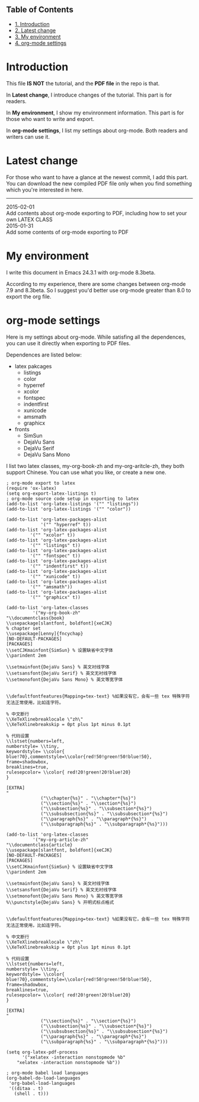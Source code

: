 <div id="table-of-contents">
<h2>Table of Contents</h2>
<div id="text-table-of-contents">
<ul>
<li><a href="#sec-1">1. Introduction</a></li>
<li><a href="#sec-2">2. Latest change</a></li>
<li><a href="#sec-3">3. My environment</a></li>
<li><a href="#sec-4">4. org-mode settings</a></li>
</ul>
</div>
</div>


# Introduction<a id="sec-1"></a>

This file **IS NOT** the tutorial, and the **PDF file** in the repo is that.

In **Latest change**, I introduce changes of the tutorial.
This part is for readers.

In **My environment**, I show my envinronment information.
This part is for those who want to write and export.

In **org-mode settings**, I list my settings about org-mode.
Both readers and writers can use it.

# Latest change<a id="sec-2"></a>

For those who want to have a glance at the newest commit,
I add this part.
You can download the new compiled PDF file only when you find
something which you're interested in here.

---

<p class="verse">
2015-02-01<br  />
Add contents about org-mode exporting to PDF, including how to set your own LATEX CLASS<br  />
2015-01-31<br  />
Add some contents of org-mode exporting to PDF<br  />
</p>

# My environment<a id="sec-3"></a>

I write this document in Emacs 24.3.1 with org-mode 8.3beta.

According to my experience, there are some changes between org-mode 7.9 and 8.3beta.
So I suggest you'd better use org-mode greater than 8.0 to export the org file.

# org-mode settings<a id="sec-4"></a>

Here is my settings about org-mode.
While satisfing all the dependences, you can use it directly when exporting to PDF files.

Dependences are listed below:

-   latex pakcages
    -   listings
    -   color
    -   hyperref
    -   xcolor
    -   fontspec
    -   indentfirst
    -   xunicode
    -   amsmath
    -   graphicx
-   fronts
    -   SimSun
    -   DejaVu Sans
    -   DejaVu Serif
    -   DejaVu Sans Mono

I list two latex classes, my-org-book-zh and my-org-aritcle-zh,
they both support Chinese.
You can use what you like, or create a new one.

    ; org-mode export to latex
    (require 'ox-latex)
    (setq org-export-latex-listings t)
    ; org-mode source code setup in exporting to latex
    (add-to-list 'org-latex-listings '("" "listings"))
    (add-to-list 'org-latex-listings '("" "color"))
    
    (add-to-list 'org-latex-packages-alist
                 '("" "hyperref" t))
    (add-to-list 'org-latex-packages-alist
             '("" "xcolor" t))
    (add-to-list 'org-latex-packages-alist
             '("" "listings" t))
    (add-to-list 'org-latex-packages-alist
             '("" "fontspec" t))
    (add-to-list 'org-latex-packages-alist
             '("" "indentfirst" t))
    (add-to-list 'org-latex-packages-alist
             '("" "xunicode" t))
    (add-to-list 'org-latex-packages-alist
             '("" "amsmath"))
    (add-to-list 'org-latex-packages-alist
             '("" "graphicx" t))
    
    (add-to-list 'org-latex-classes
              '("my-org-book-zh"
    "\\documentclass{book}
    \\usepackage[slantfont, boldfont]{xeCJK}
    % chapter set
    \\usepackage[Lenny]{fncychap}
    [NO-DEFAULT-PACKAGES]
    [PACKAGES]
    \\setCJKmainfont{SimSun} % 设置缺省中文字体
    \\parindent 2em
    
    \\setmainfont{DejaVu Sans} % 英文衬线字体
    \\setsansfont{DejaVu Serif} % 英文无衬线字体
    \\setmonofont{DejaVu Sans Mono} % 英文等宽字体
    
    
    \\defaultfontfeatures{Mapping=tex-text} %如果没有它，会有一些 tex 特殊字符无法正常使用，比如连字符。
    
    % 中文断行
    \\XeTeXlinebreaklocale \"zh\"
    \\XeTeXlinebreakskip = 0pt plus 1pt minus 0.1pt
    
    % 代码设置
    \\lstset{numbers=left, 
    numberstyle= \\tiny, 
    keywordstyle= \\color{ blue!70},commentstyle=\\color{red!50!green!50!blue!50}, 
    frame=shadowbox, 
    breaklines=true,
    rulesepcolor= \\color{ red!20!green!20!blue!20} 
    } 
    
    [EXTRA]
    "
                 ("\\chapter{%s}" . "\\chapter*{%s}")
                 ("\\section{%s}" . "\\section*{%s}")
                 ("\\subsection{%s}" . "\\subsection*{%s}")
                 ("\\subsubsection{%s}" . "\\subsubsection*{%s}")
                 ("\\paragraph{%s}" . "\\paragraph*{%s}")
                 ("\\subparagraph{%s}" . "\\subparagraph*{%s}")))
    
    (add-to-list 'org-latex-classes
              '("my-org-article-zh"
    "\\documentclass{article}
    \\usepackage[slantfont, boldfont]{xeCJK}
    [NO-DEFAULT-PACKAGES]
    [PACKAGES]
    \\setCJKmainfont{SimSun} % 设置缺省中文字体
    \\parindent 2em
    
    \\setmainfont{DejaVu Sans} % 英文衬线字体
    \\setsansfont{DejaVu Serif} % 英文无衬线字体
    \\setmonofont{DejaVu Sans Mono} % 英文等宽字体
    %\\punctstyle{DejaVu Sans} % 开明式标点格式
    
    
    \\defaultfontfeatures{Mapping=tex-text} %如果没有它，会有一些 tex 特殊字符无法正常使用，比如连字符。
    
    % 中文断行
    \\XeTeXlinebreaklocale \"zh\"
    \\XeTeXlinebreakskip = 0pt plus 1pt minus 0.1pt
    
    % 代码设置
    \\lstset{numbers=left, 
    numberstyle= \\tiny, 
    keywordstyle= \\color{ blue!70},commentstyle=\\color{red!50!green!50!blue!50}, 
    frame=shadowbox, 
    breaklines=true,
    rulesepcolor= \\color{ red!20!green!20!blue!20} 
    } 
    
    [EXTRA]
    "
                 ("\\section{%s}" . "\\section*{%s}")
                 ("\\subsection{%s}" . "\\subsection*{%s}")
                 ("\\subsubsection{%s}" . "\\subsubsection*{%s}")
                 ("\\paragraph{%s}" . "\\paragraph*{%s}")
                 ("\\subparagraph{%s}" . "\\subparagraph*{%s}")))
    
    (setq org-latex-pdf-process
          '("xelatex -interaction nonstopmode %b"
        "xelatex -interaction nonstopmode %b"))
    
    ; org-mode babel load languages
    (org-babel-do-load-languages
     'org-babel-load-languages
     '((ditaa . t)
       (shell . t)))

